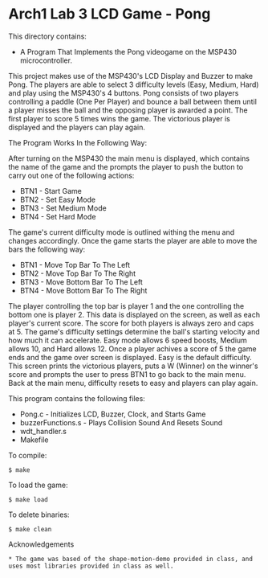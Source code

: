 # Arch1 Lab 3 LCD Game - Pong

This directory contains:

* A Program That Implements the Pong videogame on the MSP430 microcontroller. 

This project makes use of the MSP430's LCD Display and Buzzer to make Pong. The players are 
able to select 3 difficulty levels (Easy, Medium, Hard) and play using the MSP430's 4 buttons.
Pong consists of two players controlling a paddle (One Per Player) and bounce a ball between 
them until a player misses the ball and the opposing player is awarded a point. The first player
to score 5 times wins the game. The victorious player is displayed and the players can play again.

The Program Works In the Following Way:

  After turning on the MSP430 the main menu is displayed, which contains the name of the game and 
  the prompts the player to push the button to carry out one of the following actions:
  
  * BTN1 - Start Game
  * BTN2 - Set Easy Mode
  * BTN3 - Set Medium Mode
  * BTN4 - Set Hard Mode
  
  The game's current difficulty mode is outlined withing the menu and changes accordingly. Once the game 
  starts the player are able to move the bars the following way:
  
  * BTN1 - Move Top Bar To The Left
  * BTN2 - Move Top Bar To The Right
  * BTN3 - Move Bottom Bar To The Left
  * BTN4 - Move Bottom Bar To The Right
  
  The player controlling the top bar is player 1 and the one controlling the bottom one is player 2. This data
  is displayed on the screen, as well as each player's current score. The score for both players is always zero
  and caps at 5. The game's difficulty settings determine the ball's starting velocity and how much it can accelerate.
  Easy mode allows 6 speed boosts, Medium allows 10, and Hard allows 12. Once a player achives a score of 5 the game 
  ends and the game over screen is displayed. Easy is the default difficulty. This screen prints the victorious players,
  puts a W (Winner) on the winner's score and prompts the user to press BTN1 to go back to the main menu. Back at the
  main menu, difficulty resets to easy and players can play again.  
  
This program contains the following files:

* Pong.c - Initializes LCD, Buzzer, Clock, and Starts Game 
* buzzerFunctions.s - Plays Collision Sound And Resets Sound
* wdt_handler.s 
* Makefile

To compile:
~~~
$ make
~~~

To load the game:
~~~
$ make load
~~~

To delete binaries:
~~~
$ make clean
~~~

Acknowledgements

	* The game was based of the shape-motion-demo provided in class, and uses most libraries provided in class as well. 